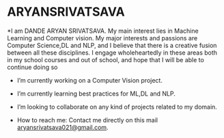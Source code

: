 # ARYANSRIVATSAVA

*I am DANDE ARYAN SRIVATSAVA. My main interest lies in Machine Learning and Computer vision. My major interests and passions are Computer Science,DL and NLP, and I believe that there is a creative fusion between all these disciplines. I engage wholeheartedly in these areas both in my school courses and out of school, and hope that I will be able to continue doing so

* I’m currently working on a Computer Vision project.

* I’m currently learning best practices for ML,DL and NLP.

* I’m looking to collaborate on any kind of projects related to my domain.

*  How to reach me: Contact me directly on this mail aryansrivatsava021@gmail.com.



